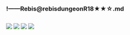 ### !——Rebis@rebisdungeonR18★★☆.md
![]()

![](https://pbs.twimg.com/media/D9KnMuyU4AA0pCQ.jpg)
![](https://pbs.twimg.com/media/D9KlfpYU4AEDqOe.jpg)
![](https://pbs.twimg.com/media/D8n5Al2UYAAM1CD.jpg)
![](https://pbs.twimg.com/media/D8n5ByUU0AAe2oM.jpg)
